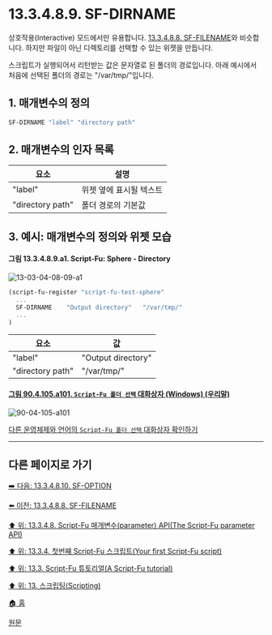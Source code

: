 # 13.3.4.8.9. SF-DIRNAME
상호작용(Interactive) 모드에서만 유용합니다. [13.3.4.8.8. SF-FILENAME](./13-03-04-08-08-sf_filename.md)와 비슷합니다. 하지만 파일이 아닌 디렉토리를 선택할 수 있는 위젯을 만듭니다.

스크립트가 실행되어서 리턴받는 값은 문자열로 된 폴더의 경로입니다. 아래 예시에서 처음에 선택된 폴더의 경로는 "/var/tmp/"입니다.

## 1. 매개변수의 정의

```scheme
SF-DIRNAME "label" "directory path"
```

## 2. 매개변수의 인자 목록

|요소|설명|
|---|---|
|"label"|위젯 옆에 표시될 텍스트|
|"directory path"|폴더 경로의 기본값|

## 3. 예시: 매개변수의 정의와 위젯 모습
#### 그림 13.3.4.8.9.a1. Script-Fu: Sphere - Directory
![13-03-04-08-09-a1](https://github.com/wonder13662/gimp/assets/15767104/b20954c5-38f4-4ec6-af3d-ed69dd8827b5)

```scheme
(script-fu-register "script-fu-test-sphere"
  ...
  SF-DIRNAME    "Output directory"   "/var/tmp/"
  ...
)
```

|요소|값|
|---|---|
|"label"|"Output directory"|
|"directory path"|"/var/tmp/"|

<a id="90-04-105-a101"></a>

#### [그림 90.4.105.a101. `Script-Fu 폴더 선택` 대화상자 (Windows) (우리말)](./90-04-0105-script_fu_folder_selection.md#90-04-105-a101)
![90-04-105-a101](https://github.com/wonder13662/gimp/assets/15767104/2abf8d19-df2e-44a8-b508-eaff7664c9cf)

[다른 운영체제와 언어의 `Script-Fu 폴더 선택` 대화상자 확인하기](./90-04-0105-script_fu_folder_selection.md#90-04-105-a102)

***

## 다른 페이지로 가기

[➡️ 다음: 13.3.4.8.10. SF-OPTION](./13-03-04-08-10-sf_option.md)

[⬅️ 이전: 13.3.4.8.8. SF-FILENAME](./13-03-04-08-08-sf_filename.md)

[⬆️ 위: 13.3.4.8. Script-Fu 매개변수(parameter) API(The Script-Fu parameter API)](./13-03-04-08-00-the_script_fu_parameter_api.md)

[⬆️ 위: 13.3.4. 첫번째 Script-Fu 스크립트(Your first Script-Fu script)](./13-03-04-00-your-first-script-fu-script.md)

[⬆️ 위: 13.3. Script-Fu 튜토리얼(A Script-Fu tutorial)](./13-03-00-a-script-fu-tutorial.md)

[⬆️ 위: 13. 스크립팅(Scripting)](./13-00-scripting.md)

[🏠 홈](./00-home.md)

[원문](https://docs.gimp.org/2.10/ko/gimp-using-script-fu-tutorial-first-script.html#gimp-using-script-fu-api)